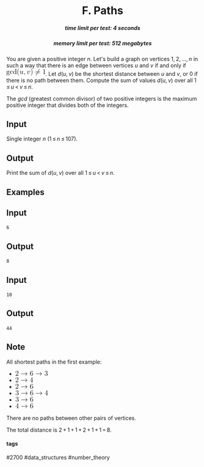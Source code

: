 <h1 style='text-align: center;'> F. Paths</h1>

<h5 style='text-align: center;'>time limit per test: 4 seconds</h5>
<h5 style='text-align: center;'>memory limit per test: 512 megabytes</h5>

You are given a positive integer *n*. Let's build a graph on vertices 1, 2, ..., *n* in such a way that there is an edge between vertices *u* and *v* if and only if ![](images/a9f8cfef2277cc8f4fc17d13f965e877c0eaed30.png). Let *d*(*u*, *v*) be the shortest distance between *u* and *v*, or 0 if there is no path between them. Compute the sum of values *d*(*u*, *v*) over all 1 ≤ *u* < *v* ≤ *n*.

The *gcd* (greatest common divisor) of two positive integers is the maximum positive integer that divides both of the integers.

## Input

Single integer *n* (1 ≤ *n* ≤ 107).

## Output

Print the sum of *d*(*u*, *v*) over all 1 ≤ *u* < *v* ≤ *n*.

## Examples

## Input


```
6  

```
## Output


```
8  

```
## Input


```
10  

```
## Output


```
44  

```
## Note

All shortest paths in the first example: 

* ![](images/7b7a110945393c2b47718b811aadf12cbe125f3f.png)
* ![](images/e9af98cb64a31b6dae850dbfb30429b9a091c123.png)
* ![](images/d43a3ea9a040a07b650cc4d74a5f6a69395d0005.png)
* ![](images/1725357f3b9d9284226b8c2848aab916720da24f.png)
* ![](images/9e05d0e132bba9db531dc61149062e6f9f5ff34a.png)
* ![](images/043fdd1108540c9fbac49c9177d6ec0021cbd896.png)

There are no paths between other pairs of vertices.

The total distance is 2 + 1 + 1 + 2 + 1 + 1 = 8.



#### tags 

#2700 #data_structures #number_theory 